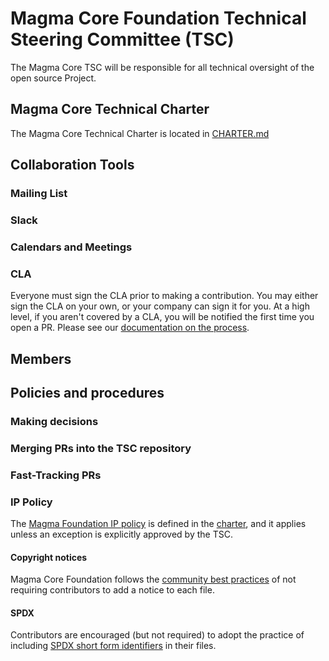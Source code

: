 # Magma Core Foundation Technical Steering Committee (TSC)

The Magma Core TSC will be responsible for all technical oversight of the open source Project.

## Magma Core Technical Charter

The Magma Core Technical Charter is located in [CHARTER.md](CHARTER.md)

## Collaboration Tools

### Mailing List

### Slack

### Calendars and Meetings

### CLA

Everyone must sign the CLA prior to making a contribution. You may either sign the CLA on your own, or your company can sign it for you. At a high level, if you aren't covered by a CLA, you will be notified the first time you open a PR. Please see our [documentation on the process](./CLA.md).

## Members

## Policies and procedures

### Making decisions

### Merging PRs into the TSC repository

### Fast-Tracking PRs

### IP Policy

The [Magma Foundation IP policy](https://github.com/magma/tsc/blob/master/CHARTER.md#7-intellectual-property-policy) is defined in the [charter](CHARTER.md), and it applies unless an exception is explicitly approved by the TSC.

#### Copyright notices

Magma Core Foundation follows the [community best practices](https://www.linuxfoundation.org/blog/2020/01/copyright-notices-in-open-source-software-projects/) of not requiring contributors to add a notice to each file.

#### SPDX

Contributors are encouraged (but not required) to adopt the practice of including [SPDX short form identifiers](https://spdx.org/ids-how) in their files.
